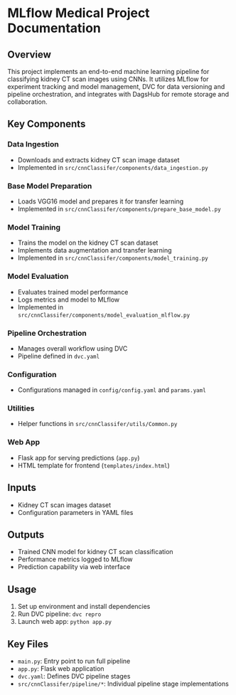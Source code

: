 
# MLflow Medical Project Documentation

## Overview

This project implements an end-to-end machine learning pipeline for classifying kidney CT scan images using CNNs. It utilizes MLflow for experiment tracking and model management, DVC for data versioning and pipeline orchestration, and integrates with DagsHub for remote storage and collaboration.

## Key Components

### Data Ingestion
- Downloads and extracts kidney CT scan image dataset
- Implemented in `src/cnnClassifer/components/data_ingestion.py`

### Base Model Preparation  
- Loads VGG16 model and prepares it for transfer learning
- Implemented in `src/cnnClassifer/components/prepare_base_model.py`

### Model Training
- Trains the model on the kidney CT scan dataset
- Implements data augmentation and transfer learning
- Implemented in `src/cnnClassifer/components/model_training.py`

### Model Evaluation
- Evaluates trained model performance
- Logs metrics and model to MLflow
- Implemented in `src/cnnClassifer/components/model_evaluation_mlflow.py`

### Pipeline Orchestration
- Manages overall workflow using DVC
- Pipeline defined in `dvc.yaml`

### Configuration  
- Configurations managed in `config/config.yaml` and `params.yaml`

### Utilities
- Helper functions in `src/cnnClassifer/utils/Common.py`

### Web App
- Flask app for serving predictions (`app.py`)
- HTML template for frontend (`templates/index.html`)

## Inputs

- Kidney CT scan images dataset
- Configuration parameters in YAML files

## Outputs  

- Trained CNN model for kidney CT scan classification
- Performance metrics logged to MLflow
- Prediction capability via web interface

## Usage

1. Set up environment and install dependencies
2. Run DVC pipeline: `dvc repro`  
3. Launch web app: `python app.py`

## Key Files

- `main.py`: Entry point to run full pipeline
- `app.py`: Flask web application
- `dvc.yaml`: Defines DVC pipeline stages
- `src/cnnClassifer/pipeline/*`: Individual pipeline stage implementations
